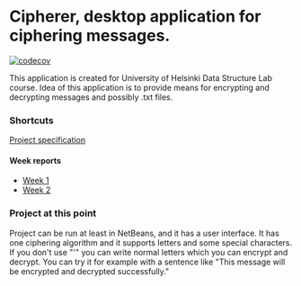 # Cipherer, desktop application for ciphering messages.

[![codecov](https://codecov.io/gh/ArttuJanhunen/cipherer/branch/master/graph/badge.svg)](https://codecov.io/gh/ArttuJanhunen/cipherer)

This application is created for University of Helsinki Data Structure Lab course.
Idea of this application is to provide means for encrypting and decrypting messages and possibly .txt files.

### Shortcuts

[Project specification](https://github.com/ArttuJanhunen/cipherer/blob/master/documentation/projectspesification.md)

#### Week reports

* [Week 1](https://github.com/ArttuJanhunen/cipherer/blob/master/documentation/weeklyreports/week1.md)
* [Week 2](https://github.com/ArttuJanhunen/cipherer/blob/master/documentation/weeklyreports/week2.md)


### Project at this point

Project can be run at least in NetBeans, and it has a user interface. It has one ciphering algorithm
and it supports letters and some special characters. If you don't use "'" you can write normal letters
which you can encrypt and decrypt. You can try it for example with a sentence like "This message will
be encrypted and decrypted successfully."
